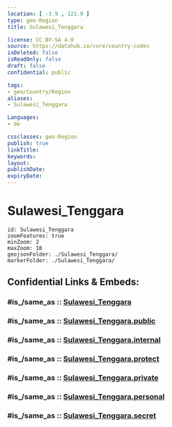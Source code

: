 ```yaml
---
location: [ -3.9 , 121.9 ] 
type: geo-Region
title: Sulawesi_Tenggara

license: CC BY-SA 4.0
source: https://datahub.io/core/country-codes
isDeleted: false
isReadOnly: false
draft: false
confidential: public

tags:
- geo/Country/Region
aliases:
- Sulawesi_Tenggara

Languages:
- de

cssclasses: geo-Region
publish: true
linkTitle: 
keywords: 
layout: 
publishDate: 
expiryDate: 
---
```


# Sulawesi_Tenggara

```leaflet
id: Sulawesi_Tenggara
zoomFeatures: true 
minZoom: 2 
maxZoom: 18
geojsonFolder: ./Sulawesi_Tenggara/
markerFolder: ./Sulawesi_Tenggara/
```


## Confidential Links & Embeds: 

### #is_/same_as :: [Sulawesi_Tenggara](/_Standards/Earth/Continent/Asia/Asia~South~East/Malay_Archipelago/Indonesia/provinces~Indonesia/Sulawesi_Tenggara.md) 

### #is_/same_as :: [Sulawesi_Tenggara.public](/_public/Earth/Continent/Asia/Asia~South~East/Malay_Archipelago/Indonesia/provinces~Indonesia/Sulawesi_Tenggara.public.md) 

### #is_/same_as :: [Sulawesi_Tenggara.internal](/_internal/Earth/Continent/Asia/Asia~South~East/Malay_Archipelago/Indonesia/provinces~Indonesia/Sulawesi_Tenggara.internal.md) 

### #is_/same_as :: [Sulawesi_Tenggara.protect](/_protect/Earth/Continent/Asia/Asia~South~East/Malay_Archipelago/Indonesia/provinces~Indonesia/Sulawesi_Tenggara.protect.md) 

### #is_/same_as :: [Sulawesi_Tenggara.private](/_private/Earth/Continent/Asia/Asia~South~East/Malay_Archipelago/Indonesia/provinces~Indonesia/Sulawesi_Tenggara.private.md) 

### #is_/same_as :: [Sulawesi_Tenggara.personal](/_personal/Earth/Continent/Asia/Asia~South~East/Malay_Archipelago/Indonesia/provinces~Indonesia/Sulawesi_Tenggara.personal.md) 

### #is_/same_as :: [Sulawesi_Tenggara.secret](/_secret/Earth/Continent/Asia/Asia~South~East/Malay_Archipelago/Indonesia/provinces~Indonesia/Sulawesi_Tenggara.secret.md)

